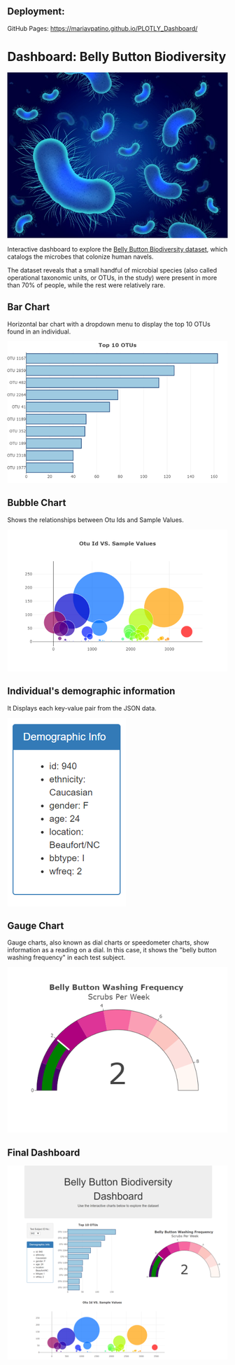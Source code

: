 ## Deployment: 
GitHub Pages: https://mariavpatino.github.io/PLOTLY_Dashboard/


# Dashboard: Belly Button Biodiversity
![Bacteria by filterforge.com](Images/bacteria.jpg)

Interactive dashboard to explore the [Belly Button Biodiversity dataset](http://robdunnlab.com/projects/belly-button-biodiversity/), which catalogs the microbes that colonize human navels.

The dataset reveals that a small handful of microbial species (also called operational taxonomic units, or OTUs, in the study) were present in more than 70% of people, while the rest were relatively rare.


## Bar Chart

Horizontal bar chart with a dropdown menu to display the top 10 OTUs found in an individual.

![bar Chart](Images/Bar_Graph.png)


## Bubble Chart

Shows the relationships between Otu Ids and Sample Values.

![Bubble Chart](Images/bubble_chart.png)


## Individual's demographic information

It Displays each key-value pair from the JSON data.

![Demographic Info](Images/Demo_Info.PNG)


## Gauge Chart

Gauge charts, also known as dial charts or speedometer charts, show information as a reading on a dial. In this case, it shows the "belly button washing frequency" in each test subject.


![Weekly Washing Frequency Gauge](Images/gauge.png)


## Final Dashboard

![Final Dashboard](Images/DashBoard.PNG)

